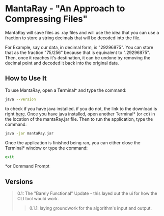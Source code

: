 # MantaRay - "An Approach to Compressing Files"

MantaRay will save files as .ray files and will use the idea that you can use a fraction to store a string decimals that will be decoded into the file.

For Example, say our data, in decimal form, is "29296875". You can store that as the fraction "75/256" because that is equivalent to ".29296875". Then, once it reaches it's destination, it can be undone by removing the decimal point and decoded it back into the original data.

## How to Use It

To use MantaRay, open a Terminal* and type the command:
```bash
java --version
```
to check if you have java installed. if you do not, the link to the download is right [here](https://www.java.com/en/download/).
Once you have java installed, open another Terminal* (or cd) in the location of the mantaRay.jar file. 
Then to run the application, type the command:
```bash
java -jar mantaRay.jar
```
Once the application is finished being ran, you can either close the Terminal* window or type the command:
```bash
exit
```
*or Command Prompt

## Versions
>0.1: The "Barely Functional" Update - this layed out the ui for how the CLI tool would work. 
> >0.1.1: laying groundwork for the algorithm's input and output. 